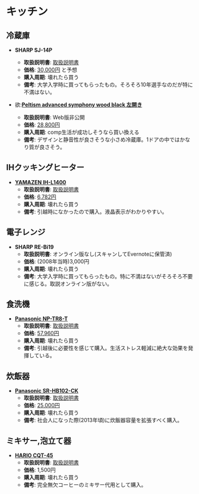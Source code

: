 キッチン
====

冷蔵庫
----

- **SHARP SJ-14P**
  - **取扱説明書**: [取扱説明書](http://www.sharp.co.jp/support/refrigerator/doc/sj14_17p_mn.pdf)
  - **価格**: [30,000円](http://kakaku.com/item/21207011081/) と予想
  - **購入周期**: 壊れたら買う
  - **備考**: 大学入学時に買ってもらったもの。そろそろ10年選手なのだが特に不満はない。

- 欲:[**Peltism advanced symphony wood black 左開き**](http://www.peltismadvanced.com)
  - **取扱説明書**: Web版非公開
  - **価格**: [28,800円](http://store.shopping.yahoo.co.jp/antbeeshop/symphonywoodblack.html)
  - **購入周期**: comp生活が成功しそうなら買い換える
  - **備考**: デザインと静音性が良さそうな小さめ冷蔵庫。1ドアの中ではかなり質が良さそう。

IHクッキングヒーター
----

- [**YAMAZEN IH-L1400**](http://www.yamazen.co.jp/yamazenbook/product/product03/IH-L1400)
  - **取扱説明書**: [取扱説明書](http://www.yamazen.co.jp/common/files/yamazenbook/IH-L1400.pdf)
  - **価格**: [6,782円](http://kakaku.com/item/K0000588182/)
  - **購入周期**: 壊れたら買う
  - **備考**: 引越時になかったので購入。液晶表示がわかりやすい。

電子レンジ
----

- **SHARP RE-Bi19**
  - **取扱説明書**: オンライン版なし(スキャンしてEvernoteに保管済)
  - **価格**: (2008年当時)3,000円
  - **購入周期**: 壊れたら買う
  - **備考**: 大学入学時に買ってもらったもの。特に不満はないがそろそろ不要に感じる。取説オンライン版がない。

食洗機
----

- [**Panasonic NP-TR8-T**](http://panasonic.jp/dish/p-db/NP-TR8.html)
  - **取扱説明書**: [取扱説明書](http://panasonic.jp/dish/p-db/NP-TR8_manualdl.html)
  - **価格**: [57,960円](http://kakaku.com/item/K0000751335/)
  - **購入周期**: 壊れたら買う
  - **備考**: 引越後に必要性を感じて購入。生活ストレス軽減に絶大な効果を発揮している。

炊飯器
----

- [**Panasonic SR-HB102-CK**](http://panasonic.jp/suihan/p-db/SR-HB102-CK.html)
  - **取扱説明書**: [取扱説明書](http://panasonic.jp/suihan/p-db/SR-HB102-CK_manualdl.html)
  - **価格**: [25,000円](http://kakaku.com/item/K0000352599/)
  - **購入周期**: 壊れたら買う
  - **備考**: 社会人になった際(2013年頃)に炊飯器容量を拡張すべく購入。


ミキサー,泡立て器
----

- [**HARIO CQT-45**](http://www.hario.co.jp/coffee/hario_coffee/cafe_creamer.html)
  - **取扱説明書**: [取扱説明書](http://www.hario.com/manual_pdf/CQT-45.pdf)
  - **価格**: 1,500円
  - **購入周期**: 壊れたら買う
  - **備考**: 完全無欠コーヒーのミキサー代用として購入。
